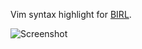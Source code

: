 Vim syntax highlight for
[BIRL](https://github.com/birl-language/birl-language.github.io).

![Screenshot](https://user-images.githubusercontent.com/5733531/54887651-6178f280-4e74-11e9-92b3-b146b4457e94.PNG)
